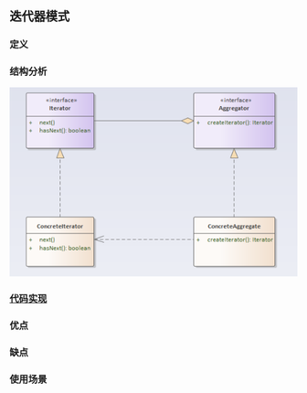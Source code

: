 ## 迭代器模式

### 定义

### 结构分析

![Iterator](../../images/pattern/Iterator.png)  

### [代码实现](../../code/iterator)

### 优点

### 缺点

### 使用场景

